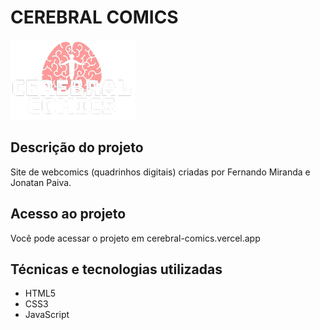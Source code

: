 # CEREBRAL COMICS

![Logo do site Crebral Comics](imagens/logo_white.png)

## Descrição do projeto
Site de webcomics (quadrinhos digitais) criadas por Fernando Miranda e Jonatan Paiva.

## Acesso ao projeto
Você pode acessar o projeto em cerebral-comics.vercel.app

## Técnicas e tecnologias utilizadas
- HTML5
- CSS3
- JavaScript
